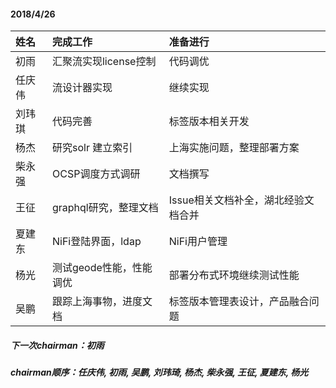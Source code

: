 #### 2018/4/26  
| 姓名 | 完成工作 | 准备进行 |
|:------------- |:------------- |:------------- |
| 初雨 | 汇聚流实现license控制 | 代码调优 |
| 任庆伟 | 流设计器实现 | 继续实现 |
| 刘玮琪 | 代码完善 | 标签版本相关开发 |
| 杨杰 | 研究solr 建立索引 | 上海实施问题，整理部署方案 |
| 柴永强 | OCSP调度方式调研 | 文档撰写 |
| 王征 | graphql研究，整理文档| Issue相关文档补全，湖北经验文档合并 |
| 夏建东 | NiFi登陆界面，ldap | NiFi用户管理 |
| 杨光 | 测试geode性能，性能调优 | 部署分布式环境继续测试性能 |
| 吴鹏 | 跟踪上海事物，进度文档 | 标签版本管理表设计，产品融合问题  |

##### 下一次chairman：初雨  
##### chairman顺序：任庆伟, 初雨, 吴鹏, 刘玮琦, 杨杰, 柴永强, 王征, 夏建东, 杨光  